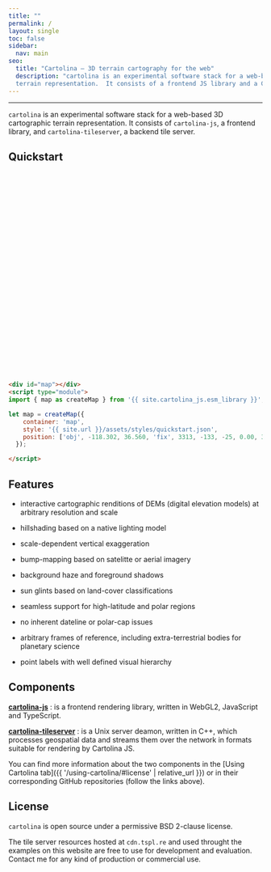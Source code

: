 ```yaml
---
title: ""
permalink: /
layout: single
toc: false
sidebar:
  nav: main
seo:
  title: "Cartolina – 3D terrain cartography for the web"
  description: "cartolina is an experimental software stack for a web-based 3D cartographic
  terrain representation.  It consists of a frontend JS library and a C++ backend tile server."
---
```


---

<!-- ![Water speculars](/assets/images/water-speculars-narrow.jpg) -->

`cartolina` is an experimental software stack for a web-based 3D cartographic
terrain representation.  It consists of `cartolina-js`, a frontend
library, and `cartolina-tileserver`, a backend tile server.

## Quickstart

<div id="map" style="height:400px"></div>
<script type="module">
import { map as createMap } from '{{ site.cartolina_js.esm_library }}';

let map = createMap({
    container: 'map',
    style: '/assets/styles/quickstart.json?',
    position: ['obj', -118.302, 36.560, 'fix', 3313, -133, -25, 0.00, 33347,
    45], 
    options: {
	controlFullscreen: true
    }
  });
  
</script>

<p/>

```html
<div id="map"></div>
<script type="module">
import { map as createMap } from '{{ site.cartolina_js.esm_library }}';

let map = createMap({
    container: 'map',
    style: '{{ site.url }}/assets/styles/quickstart.json',
    position: ['obj', -118.302, 36.560, 'fix', 3313, -133, -25, 0.00, 33347, 45]
  });

</script>
```

## Features

- interactive cartographic renditions of DEMs (digital elevation models) at arbitrary resolution and scale

- hillshading based on a native lighting model

- scale-dependent vertical exaggeration 

- bump-mapping based on satelitte or aerial imagery

- background haze and foreground shadows

- sun glints based on land-cover classifications

- seamless support for high-latitude and polar regions

- no inherent dateline or polar-cap issues

- arbitrary frames of reference, including extra-terrestrial bodies for planetary science

- point labels with well defined visual hierarchy 



## Components

<a href="https://github.com/cartolinadev/cartolina-js" target="_blank" rel="noopener">**cartolina-js**</a>
: is a frontend rendering library, written in WebGL2, JavaScript and TypeScript.

<a href="https://github.com/cartolinadev/cartolina-tileserver" target="_blank" rel="noopener">**cartolina-tileserver**</a> 
: is a Unix server deamon, written in C++, which processes geospatial data and streams them
over the network in formats suitable for rendering by Cartolina JS. 

You can find more information about the two components in the [Using
Cartolina tab]({{ '/using-cartolina/#license' | relative_url }}) or in their
corresponding GitHub repositories (follow the links above).

## License

`cartolina` is open source under a permissive BSD 2-clause license.

The tile server resources hosted at `cdn.tspl.re` and used throught the examples 
on this  website are free to use for development and evaluation. Contact me for any kind 
of production or commercial use. 

